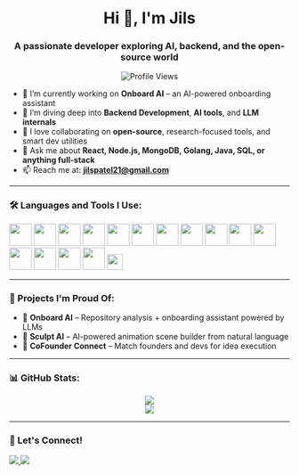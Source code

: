 <h1 align="center">Hi 👋, I'm Jils</h1>
<h3 align="center">A passionate developer exploring AI, backend, and the open-source world</h3>

<p align="center">
  <img src="https://komarev.com/ghpvc/?username=spidy123&label=Profile%20views&color=0e75b6&style=flat" alt="Profile Views" />
</p>

- 🔭 I’m currently working on **Onboard AI** – an AI-powered onboarding assistant  
- 🌱 I’m diving deep into **Backend Development**, **AI tools**, and **LLM internals**  
- 👯 I love collaborating on **open-source**, research-focused tools, and smart dev utilities  
- 💬 Ask me about **React, Node.js, MongoDB, Golang, Java, SQL, or anything full-stack**  
- 📫 Reach me at: **jilspatel21@gmail.com**  

---

### 🛠️ Languages and Tools I Use:

<p align="left">
  <img src="https://cdn.jsdelivr.net/gh/devicons/devicon/icons/html5/html5-original.svg" width="40" />
  <img src="https://cdn.jsdelivr.net/gh/devicons/devicon/icons/css3/css3-original.svg" width="40" />
  <img src="https://cdn.jsdelivr.net/gh/devicons/devicon/icons/javascript/javascript-original.svg" width="40" />
  <img src="https://cdn.jsdelivr.net/gh/devicons/devicon/icons/react/react-original.svg" width="40" />
  <img src="https://cdn.jsdelivr.net/gh/devicons/devicon/icons/nextjs/nextjs-original.svg" width="40" />
  <img src="https://cdn.jsdelivr.net/gh/devicons/devicon/icons/nodejs/nodejs-original.svg" width="40" />
  <img src="https://cdn.jsdelivr.net/gh/devicons/devicon/icons/express/express-original.svg" width="40" />
  <img src="https://cdn.jsdelivr.net/gh/devicons/devicon/icons/java/java-original.svg" width="40" />
  <img src="https://cdn.jsdelivr.net/gh/devicons/devicon/icons/mysql/mysql-original.svg" width="40" />
  <img src="https://cdn.jsdelivr.net/gh/devicons/devicon/icons/mongodb/mongodb-original.svg" width="40" />
  <img src="https://cdn.jsdelivr.net/gh/devicons/devicon/icons/git/git-original.svg" width="40" />
  <img src="https://cdn.jsdelivr.net/gh/devicons/devicon/icons/firebase/firebase-plain.svg" width="40" />
  <img src="https://cdn.jsdelivr.net/gh/devicons/devicon/icons/go/go-original.svg" width="40" />
  <img src="https://cdn.jsdelivr.net/gh/devicons/devicon/icons/tailwindcss/tailwindcss-plain.svg" width="40" />
  <img src="https://cdn.jsdelivr.net/gh/devicons/devicon/icons/bootstrap/bootstrap-original.svg" width="40" />
  <img src="https://img.shields.io/badge/Supabase-3ECF8E?style=for-the-badge&logo=supabase&logoColor=white" height="28" />
</p>

---

### 🚀 Projects I'm Proud Of:

- 🧠 **Onboard AI** – Repository analysis + onboarding assistant powered by LLMs  
- 🎨 **Sculpt AI** – AI-powered animation scene builder from natural language  
- 🤝 **CoFounder Connect** – Match founders and devs for idea execution  

---

### 📊 GitHub Stats:

<p align="center">
  <img src="https://github-readme-stats.vercel.app/api?username=Jils31&show_icons=true&theme=tokyonight" />
  <br />
  <img src="https://github-readme-streak-stats.herokuapp.com/?user=Jils31&theme=tokyonight" />
</p>

---

### 🤝 Let's Connect!

<p align="left">
  <a href="https://www.linkedin.com/in/jils-patel-8a0357318/">
    <img src="https://img.shields.io/badge/LinkedIn-blue?style=for-the-badge&logo=linkedin" />
  </a>
  <a href="mailto:jilspatel21@gmail.com">
    <img src="https://img.shields.io/badge/Gmail-red?style=for-the-badge&logo=gmail" />
  </a>
</p>
